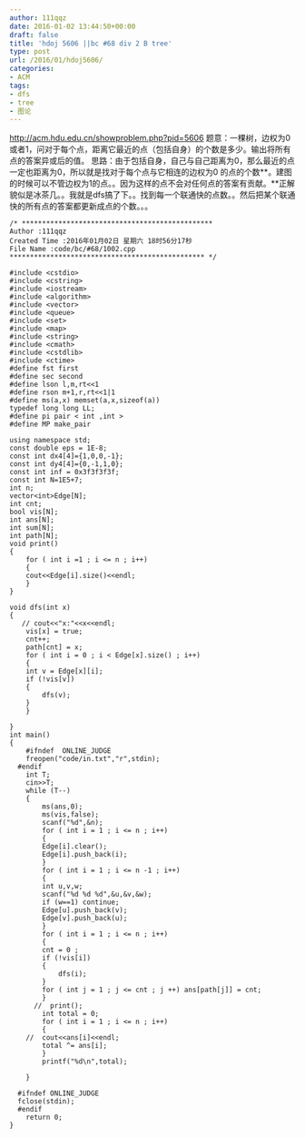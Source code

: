 ```yaml
---
author: 111qqz
date: 2016-01-02 13:44:50+00:00
draft: false
title: 'hdoj 5606 ||bc #68 div 2 B tree'
type: post
url: /2016/01/hdoj5606/
categories:
- ACM
tags:
- dfs
- tree
- 图论
---
```


http://acm.hdu.edu.cn/showproblem.php?pid=5606
题意：一棵树，边权为0或者1，问对于每个点，距离它最近的点（包括自身）的个数是多少。输出将所有点的答案异或后的值。
思路：由于包括自身，自己与自己距离为0，那么最近的点一定也距离为0，所以就是找对于每个点与它相连的边权为0 的点的个数**。建图的时候可以不管边权为1的点。。因为这样的点不会对任何点的答案有贡献。**正解貌似是冰茶几。。我就是dfs搞了下。。找到每一个联通快的点数。。然后把某个联通快的所有点的答案都更新成点的个数。。。





    
    /* ***********************************************
    Author :111qqz
    Created Time :2016年01月02日 星期六 18时56分17秒
    File Name :code/bc/#68/1002.cpp
    ************************************************ */
    
    #include <cstdio>
    #include <cstring>
    #include <iostream>
    #include <algorithm>
    #include <vector>
    #include <queue>
    #include <set>
    #include <map>
    #include <string>
    #include <cmath>
    #include <cstdlib>
    #include <ctime>
    #define fst first
    #define sec second
    #define lson l,m,rt<<1
    #define rson m+1,r,rt<<1|1
    #define ms(a,x) memset(a,x,sizeof(a))
    typedef long long LL;
    #define pi pair < int ,int >
    #define MP make_pair
    
    using namespace std;
    const double eps = 1E-8;
    const int dx4[4]={1,0,0,-1};
    const int dy4[4]={0,-1,1,0};
    const int inf = 0x3f3f3f3f;
    const int N=1E5+7;
    int n;
    vector<int>Edge[N];
    int cnt;
    bool vis[N];
    int ans[N];
    int sum[N];
    int path[N];
    void print()
    {
        for ( int i =1 ; i <= n ; i++)
        {
    	cout<<Edge[i].size()<<endl;
        }
    }
    
    void dfs(int x)
    {
       // cout<<"x:"<<x<<endl;
        vis[x] = true;
        cnt++;
        path[cnt] = x;
        for ( int i = 0 ; i < Edge[x].size() ; i++)
        {
    	int v = Edge[x][i];
    	if (!vis[v])
    	{
    	    dfs(v);
    	}
        }
        
    }
    int main()
    {
    	#ifndef  ONLINE_JUDGE 
    	freopen("code/in.txt","r",stdin);
      #endif
    	int T;
    	cin>>T;
    	while (T--)
    	{
    	    ms(ans,0);
    	    ms(vis,false);
    	    scanf("%d",&n);
    	    for ( int i = 1 ; i <= n ; i++)
    	    {
    		Edge[i].clear();
    		Edge[i].push_back(i);
    	    }
    	    for ( int i = 1 ; i <= n -1 ; i++)
    	    {
    		int u,v,w;
    		scanf("%d %d %d",&u,&v,&w);
    		if (w==1) continue;
    		Edge[u].push_back(v);
    		Edge[v].push_back(u);
    	    }
    	    for ( int i = 1 ; i <= n ; i++)
    	    {
    		cnt = 0 ;
    		if (!vis[i])
    		{
    		    dfs(i);
    		}
    		for ( int j = 1 ; j <= cnt ; j ++) ans[path[j]] = cnt;
    	    }
    	  //  print();
    	    int total = 0;
    	    for ( int i = 1 ; i <= n ; i++)
    	    {
    	//	cout<<ans[i]<<endl;
    		total ^= ans[i];
    	    }
    	    printf("%d\n",total);
    
    	}
    
      #ifndef ONLINE_JUDGE  
      fclose(stdin);
      #endif
        return 0;
    }
    



